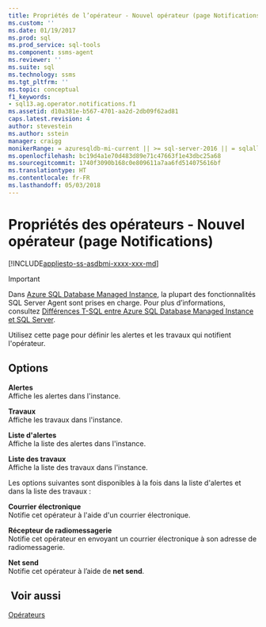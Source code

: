 ```yaml
---
title: Propriétés de l’opérateur - Nouvel opérateur (page Notifications) | Microsoft Docs
ms.custom: ''
ms.date: 01/19/2017
ms.prod: sql
ms.prod_service: sql-tools
ms.component: ssms-agent
ms.reviewer: ''
ms.suite: sql
ms.technology: ssms
ms.tgt_pltfrm: ''
ms.topic: conceptual
f1_keywords:
- sql13.ag.operator.notifications.f1
ms.assetid: d10a381e-b567-4701-aa2d-2db09f62ad81
caps.latest.revision: 4
author: stevestein
ms.author: sstein
manager: craigg
monikerRange: = azuresqldb-mi-current || >= sql-server-2016 || = sqlallproducts-allversions
ms.openlocfilehash: bc19d4a1e70d483d89e71c47663f1e43dbc25a68
ms.sourcegitcommit: 1740f3090b168c0e809611a7aa6fd514075616bf
ms.translationtype: HT
ms.contentlocale: fr-FR
ms.lasthandoff: 05/03/2018
---
```

# <a name="operator-properties---new-operator-notifications-page"></a>Propriétés des opérateurs - Nouvel opérateur (page Notifications)
[!INCLUDE[appliesto-ss-asdbmi-xxxx-xxx-md](../../includes/appliesto-ss-asdbmi-xxxx-xxx-md.md)]

> [!IMPORTANT]  
> Dans [Azure SQL Database Managed Instance](https://docs.microsoft.com/azure/sql-database/sql-database-managed-instance), la plupart des fonctionnalités SQL Server Agent sont prises en charge. Pour plus d’informations, consultez [Différences T-SQL entre Azure SQL Database Managed Instance et SQL Server](https://docs.microsoft.com/azure/sql-database/sql-database-managed-instance-transact-sql-information#sql-server-agent).

Utilisez cette page pour définir les alertes et les travaux qui notifient l'opérateur.  
  
## <a name="options"></a>Options  
**Alertes**  
Affiche les alertes dans l'instance.  
  
**Travaux**  
Affiche les travaux dans l'instance.  
  
**Liste d'alertes**  
Affiche la liste des alertes dans l'instance.  
  
**Liste des travaux**  
Affiche la liste des travaux dans l'instance.  
  
Les options suivantes sont disponibles à la fois dans la liste d'alertes et dans la liste des travaux :  
  
**Courrier électronique**  
Notifie cet opérateur à l'aide d'un courrier électronique.  
  
**Récepteur de radiomessagerie**  
Notifie cet opérateur en envoyant un courrier électronique à son adresse de radiomessagerie.  
  
**Net send**  
Notifie cet opérateur à l’aide de **net send**.  
  
## <a name="see-also"></a> Voir aussi  
[Opérateurs](../../ssms/agent/operators.md)  
  

